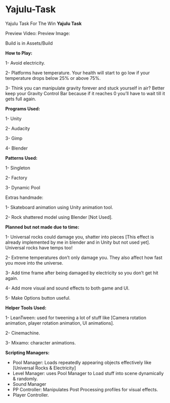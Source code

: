 # Yajulu-Task
 Yajulu Task For The Win
**Yajulu Task**

Preview Video:
Preview Image:


Build is in Assets/Build


**How to Play:**

1-	Avoid electricity.

2-	Platforms have temperature.  Your health will start to go low if your temperature drops below 25% or above 75%.

3-	Think you can manipulate gravity forever and stuck yourself in air? Better keep your Gravity Control Bar because if it reaches 0 you’ll have to wait till it gets full again.


**Programs Used:**

1-	Unity

2-	Audacity

3-	Gimp

4-	Blender


**Patterns Used:**

1-	Singleton

2-	Factory

3-	Dynamic Pool


Extras handmade:

1-	Skateboard animation using Unity animation tool.

2-	Rock shattered model using Blender [Not Used].


**Planned but not made due to time:**

1-	Universal rocks could damage you, shatter into pieces [This effect is already implemented by me in blender and in Unity but not used yet]. Universal rocks have temps too!

2-	Extreme temperatures don’t only damage you. They also affect how fast you move into the universe.

3-	Add time frame after being damaged by electricity so you don’t get hit again.

4-	Add more visual and sound effects to both game and UI.

5-	Make Options button useful.


**Helper Tools Used:**

1-	LeanTween: used for tweening a lot of stuff like [Camera rotation animation, player rotation animation, UI animations].

2-	Cinemachine.

3-	Mixamo: character animations.


**Scripting Managers:**

-	Pool Manager: Loads repeatedly appearing objects effectively like [Universal Rocks & Electricity]
-	Level Manager: uses Pool Manager to Load stuff into scene dynamically & randomly.
-	Sound Manager
-	PP Controller: Manipulates Post Processing profiles for visual effects.
-	Player Controller.
